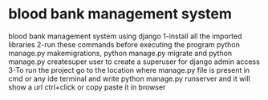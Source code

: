 # blood bank management system
 blood bank management system using django
1-install all the imported libraries 
2-run these commands before executing the program python manage.py makemigrations, python manage.py migrate and python manage.py createsuper user to create a superuser for django admin access
3-To run the project go to the location where manage.py file is present in cmd or any ide terminal and write python manage.py runserver and it will show a url ctrl+click or copy paste it in browser 
